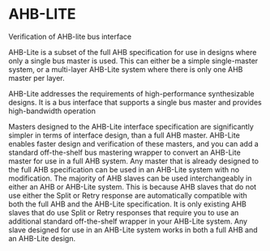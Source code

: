 # AHB-LITE
Verification of AHB-lite bus interface

AHB-Lite is a subset of the full AHB specification for use in designs where only a single bus master is used. This can either be a simple single-master system, or a multi-layer AHB-Lite system where there is only one AHB master per layer.

AHB-Lite addresses the requirements of high-performance synthesizable
designs. It is a bus interface that supports a single bus master and provides
high-bandwidth operation

Masters designed to the AHB-Lite interface specification are significantly simpler in terms of interface design, than a full AHB master. AHB-Lite enables faster design and verification of these masters, and you can add a standard off-the-shelf bus mastering wrapper to convert an AHB-Lite master for use in a full AHB system.
Any master that is already designed to the full AHB specification can be used in an AHB-Lite system with no modification. The majority of AHB slaves can be used interchangeably in either an AHB or AHB-Lite system. This is because AHB slaves that do not use either the Split or Retry response are automatically compatible with both the full AHB and the AHB-Lite specification. It is only existing AHB slaves that do use Split or Retry responses that require you to use an additional standard off-the-shelf wrapper in your AHB-Lite system.
Any slave designed for use in an AHB-Lite system works in both a full AHB and an AHB-Lite design.

